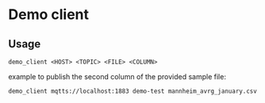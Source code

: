 # Demo client

## Usage

```
demo_client <HOST> <TOPIC> <FILE> <COLUMN>
```

example to publish the second column of the provided sample file:
```sh
demo_client mqtts://localhost:1883 demo-test mannheim_avrg_january.csv 1
```

